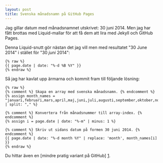```yaml
---
layout: post
title: Svenska månadsnamn på GitHub Pages
---
```


Jag gillar datum med månadsnamnet utskrivet: 30 juni 2014. Men jag har fått brottas med Liquid-mallar för att få dem att lira med Jekyll och GitHub Pages.

Denna Liquid-snutt gör nästan det jag vill men med resultatet "30 June 2014" i stället för "30 *juni* 2014":

```liquid
{% raw %}
{{ page.date | date: "%-d %B %Y" }}
{% endraw %}
```

Så jag har kavlat upp ärmarna och kommit fram till följande lösning:

```liquid
{% raw %}
{% comment %} Skapa en array med svenska månadsnamn. {% endcomment %}
{% assign month_names = "januari,februari,mars,april,maj,juni,juli,augusti,september,oktober,november,december" | split: "," %}

{% comment %} Konvertera från månadsnummer till array-index. {% endcomment %}
{% assign i = page.date | date: "%-m" | minus: 1 %}

{% comment %} Skriv ut sidans datum på formen 30 juni 2014. {% endcomment %}
{{ page.date | date: "%-d month %Y" | replace: 'month', month_names[i] }}
{% endraw %}
```

Du hittar även en [mindre pratig variant på GitHub] [1].

[1]: https://github.com/svendahlstrand/svendahlstrand.github.io/blob/master/_includes/localized-date.liquid
